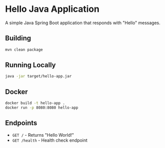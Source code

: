 # Hello Java Application

A simple Java Spring Boot application that responds with "Hello" messages.

## Building

```bash
mvn clean package
```

## Running Locally

```bash
java -jar target/hello-app.jar
```

## Docker

```bash
docker build -t hello-app .
docker run -p 8080:8080 hello-app
```

## Endpoints

- `GET /` - Returns "Hello World!"
- `GET /health` - Health check endpoint